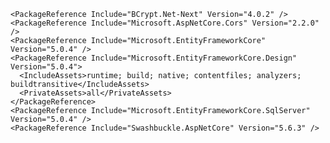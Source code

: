     <PackageReference Include="BCrypt.Net-Next" Version="4.0.2" />
    <PackageReference Include="Microsoft.AspNetCore.Cors" Version="2.2.0" />
    <PackageReference Include="Microsoft.EntityFrameworkCore" Version="5.0.4" />
    <PackageReference Include="Microsoft.EntityFrameworkCore.Design" Version="5.0.4">
      <IncludeAssets>runtime; build; native; contentfiles; analyzers; buildtransitive</IncludeAssets>
      <PrivateAssets>all</PrivateAssets>
    </PackageReference>
    <PackageReference Include="Microsoft.EntityFrameworkCore.SqlServer" Version="5.0.4" />
    <PackageReference Include="Swashbuckle.AspNetCore" Version="5.6.3" />